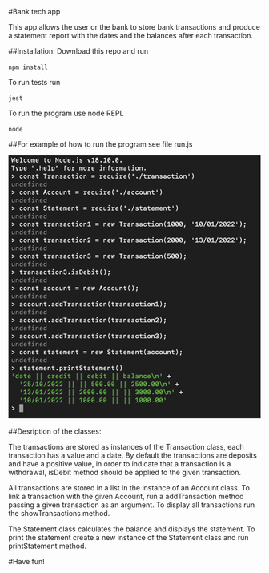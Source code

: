 #Bank tech app

This app allows the user or the bank to store bank transactions and produce a statement report with the dates and the balances after each transaction.

##Installation:
Download this repo and run 

`npm install`

To run tests run 

`jest`

To run the program use node REPL 

`node`

##For example of how to run the program see file run.js

![screenshot](./example_screenshot.png)

##Desription of the classes:

The transactions are stored as instances of the Transaction class, each transaction has a value and a date. By default the transactions are deposits and have a positive value, in order to indicate that a transaction is a withdrawal, isDebit method should be applied to the given transaction.

All transactions are stored in a list in the instance of an Account class. To link a transaction with the given Account, run a addTransaction method passing a given transaction as an argument. To display all transactions run the showTransactions method.

The Statement class calculates the balance and displays the statement. To print the statement create a new instance of the Statement class and run printStatement method.


#Have fun!